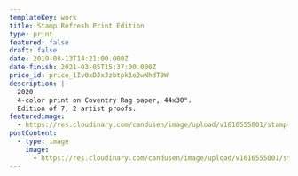 ```yaml
---
templateKey: work
title: Stamp Refresh Print Edition
type: print
featured: false
draft: false
date: 2019-08-13T14:21:00.000Z
date-finish: 2021-03-05T15:37:00.000Z
price_id: price_1Iv0xDJxJzbtpk1o2wNhdT9W
description: |-
  2020
  4-color print on Coventry Rag paper, 44x30".
  Edition of 7, 2 artist proofs.
featuredimage:
  - https://res.cloudinary.com/candusen/image/upload/v1616555001/stamp-refresh-pic-straightened2_u5ttd4.jpg
postContent:
  - type: image
    image:
      - https://res.cloudinary.com/candusen/image/upload/v1616555001/stamp-refresh-pic-straightened2_u5ttd4.jpg
---
```

